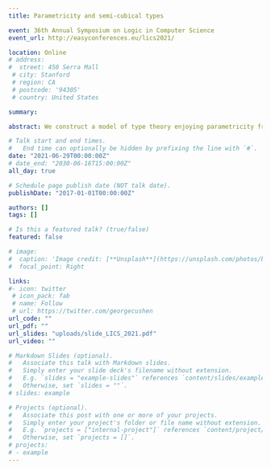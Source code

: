 ```yaml
---
title: Parametricity and semi-cubical types

event: 36th Annual Symposium on Logic in Computer Science
event_url: http://easyconferences.eu/lics2021/

location: Online
# address:
#  street: 450 Serra Mall
 # city: Stanford
 # region: CA
 # postcode: '94305'
 # country: United States

summary:

abstract: We construct a model of type theory enjoying parametricity from an arbitrary one. A type in the new model is a semi-cubical type in the old one, illustrating the correspondence between parametricity and cubes. Our construction works not only for parametricity, but also for similar interpretations of type theory and in fact similar interpretations of any generalized algebraic theory. To be precise we consider a functor forgetting unary operations and equations defining them recursively in a generalized algebraic theory. We show that it has a right adjoint. We use techniques from locally presentable category theory, as well as from quotient inductive-inductive types. 

# Talk start and end times.
#   End time can optionally be hidden by prefixing the line with `#`.
date: "2021-06-29T00:00:00Z"
# date_end: "2030-06-16T15:00:00Z"
all_day: true

# Schedule page publish date (NOT talk date).
publishDate: "2017-01-01T00:00:00Z"

authors: []
tags: []

# Is this a featured talk? (true/false)
featured: false

# image:
#  caption: 'Image credit: [**Unsplash**](https://unsplash.com/photos/bzdhc5b3Bxs)'
#  focal_point: Right

links:
#- icon: twitter
 # icon_pack: fab
 # name: Follow
 # url: https://twitter.com/georgecushen
url_code: ""
url_pdf: ""
url_slides: "uploads/slide_LICS_2021.pdf"
url_video: ""

# Markdown Slides (optional).
#   Associate this talk with Markdown slides.
#   Simply enter your slide deck's filename without extension.
#   E.g. `slides = "example-slides"` references `content/slides/example-slides.md`.
#   Otherwise, set `slides = ""`.
# slides: example

# Projects (optional).
#   Associate this post with one or more of your projects.
#   Simply enter your project's folder or file name without extension.
#   E.g. `projects = ["internal-project"]` references `content/project/deep-learning/index.md`.
#   Otherwise, set `projects = []`.
# projects:
# - example
---
```



